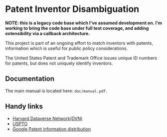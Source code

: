 # Patent Inventor Disambiguation

**NOTE: this is a legacy code base which I've assumed development on.
I'm working to bring the code base under full test coverage, and
adding extensibility via a callback architecture.**

This project is part of an ongoing effort to match inventors
with patents, information which is useful for public policy
considerations.

The United States Patent and Trademark Office issues unique ID 
numbers for patents, but does not uniquely identify inventors.



## Documentation 

The main manual is located here: `doc/manual.pdf`.


## Handy links

* [Harvard Dataverse Network(DVN)](http://dvn.iq.harvard.edu/dvn/dv/patent)
* [USPTO](http://www.uspto.gov/)
* [Google Patent information distribution](http://www.google.com/googlebooks/uspto-patents.html)
